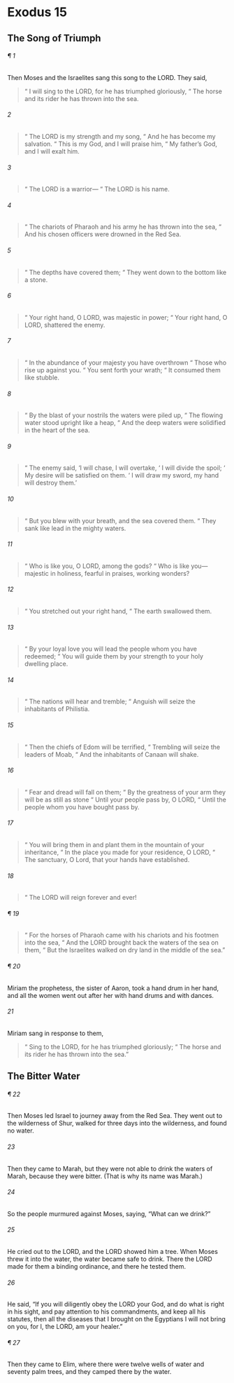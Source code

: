 # Exodus 15
## The Song of Triumph
###### ¶ 1
Then Moses and the Israelites sang this song to the LORD. They said,
>  “ I will sing to the LORD, for he has triumphed gloriously,
>  “ The horse and its rider he has thrown into the sea.
###### 2
>  “ The LORD is my strength and my song,
>  “ And he has become my salvation.
>  “ This is my God, and I will praise him,
>  “ My father’s God, and I will exalt him.
###### 3
>  “ The LORD is a warrior—
>  “ The LORD is his name.
###### 4
>  “ The chariots of Pharaoh and his army he has thrown into the sea,
>  “ And his chosen officers were drowned in the Red Sea.
###### 5
>  “ The depths have covered them;
>  “ They went down to the bottom like a stone.
###### 6
>  “ Your right hand, O LORD, was majestic in power;
>  “ Your right hand, O LORD, shattered the enemy.
###### 7
>  “ In the abundance of your majesty you have overthrown
>  “ Those who rise up against you.
>  “ You sent forth your wrath;
>  “ It consumed them like stubble.
###### 8
>  “ By the blast of your nostrils the waters were piled up,
>  “ The flowing water stood upright like a heap,
>  “ And the deep waters were solidified in the heart of the sea.
###### 9
>  “ The enemy said, ‘I will chase, I will overtake,
>  ‘ I will divide the spoil;
>  ‘ My desire will be satisfied on them.
>  ‘ I will draw my sword, my hand will destroy them.’
###### 10
>  “ But you blew with your breath, and the sea covered them.
>  “ They sank like lead in the mighty waters.
###### 11
>  “ Who is like you, O LORD, among the gods?
>  “ Who is like you—majestic in holiness, fearful in praises, working wonders?
###### 12
>  “ You stretched out your right hand,
>  “ The earth swallowed them.
###### 13
>  “ By your loyal love you will lead the people whom you have redeemed;
>  “ You will guide them by your strength to your holy dwelling place.
###### 14
>  “ The nations will hear and tremble;
>  “ Anguish will seize the inhabitants of Philistia.
###### 15
>  “ Then the chiefs of Edom will be terrified,
>  “ Trembling will seize the leaders of Moab,
>  “ And the inhabitants of Canaan will shake.
###### 16
>  “ Fear and dread will fall on them;
>  “ By the greatness of your arm they will be as still as stone
>  “ Until your people pass by, O LORD,
>  “ Until the people whom you have bought pass by.
###### 17
>  “ You will bring them in and plant them in the mountain of your inheritance,
>  “ In the place you made for your residence, O LORD,
>  “ The sanctuary, O Lord, that your hands have established.
###### 18
>  “ The LORD will reign forever and ever!
###### ¶ 19
>  “ For the horses of Pharaoh came with his chariots and his footmen into the sea,
>  “ And the LORD brought back the waters of the sea on them,
>  “ But the Israelites walked on dry land in the middle of the sea.”
###### ¶ 20
Miriam the prophetess, the sister of Aaron, took a hand drum in her hand, and all the women went out after her with hand drums and with dances.
###### 21
Miriam sang in response to them,
>  “ Sing to the LORD, for he has triumphed gloriously;
>  “ The horse and its rider he has thrown into the sea.”
## The Bitter Water
###### ¶ 22
Then Moses led Israel to journey away from the Red Sea. They went out to the wilderness of Shur, walked for three days into the wilderness, and found no water.
###### 23
Then they came to Marah, but they were not able to drink the waters of Marah, because they were bitter. (That is why its name was Marah.)
###### 24
So the people murmured against Moses, saying, “What can we drink?”
###### 25
He cried out to the LORD, and the LORD showed him a tree. When Moses threw it into the water, the water became safe to drink. There the LORD made for them a binding ordinance, and there he tested them.
###### 26
He said, “If you will diligently obey the LORD your God, and do what is right in his sight, and pay attention to his commandments, and keep all his statutes, then all the diseases that I brought on the Egyptians I will not bring on you, for I, the LORD, am your healer.”
###### ¶ 27
Then they came to Elim, where there were twelve wells of water and seventy palm trees, and they camped there by the water.
